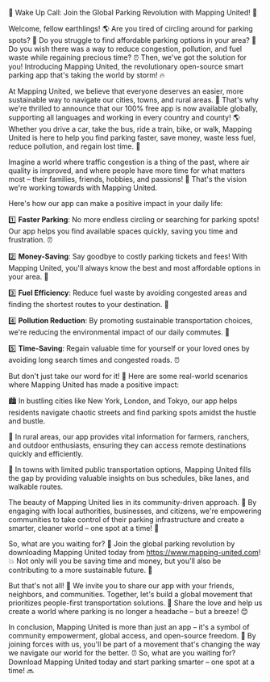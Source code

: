🚨 Wake Up Call: Join the Global Parking Revolution with Mapping United! 🚨

Welcome, fellow earthlings! 🌎 Are you tired of circling around for parking spots? 🔁 Do you struggle to find affordable parking options in your area? 📍 Do you wish there was a way to reduce congestion, pollution, and fuel waste while regaining precious time? ⏰ Then, we've got the solution for you! Introducing Mapping United, the revolutionary open-source smart parking app that's taking the world by storm! 🔥

At Mapping United, we believe that everyone deserves an easier, more sustainable way to navigate our cities, towns, and rural areas. 🌈 That's why we're thrilled to announce that our 100% free app is now available globally, supporting all languages and working in every country and county! 🌎 Whether you drive a car, take the bus, ride a train, bike, or walk, Mapping United is here to help you find parking faster, save money, waste less fuel, reduce pollution, and regain lost time. 💪

Imagine a world where traffic congestion is a thing of the past, where air quality is improved, and where people have more time for what matters most – their families, friends, hobbies, and passions! 🌈 That's the vision we're working towards with Mapping United.

Here's how our app can make a positive impact in your daily life:

1️⃣ **Faster Parking**: No more endless circling or searching for parking spots! Our app helps you find available spaces quickly, saving you time and frustration. ⏰

2️⃣ **Money-Saving**: Say goodbye to costly parking tickets and fees! With Mapping United, you'll always know the best and most affordable options in your area. 💸

3️⃣ **Fuel Efficiency**: Reduce fuel waste by avoiding congested areas and finding the shortest routes to your destination. 🚗

4️⃣ **Pollution Reduction**: By promoting sustainable transportation choices, we're reducing the environmental impact of our daily commutes. 🌿

5️⃣ **Time-Saving**: Regain valuable time for yourself or your loved ones by avoiding long search times and congested roads. ⏰

But don't just take our word for it! 🤔 Here are some real-world scenarios where Mapping United has made a positive impact:

🏙️ In bustling cities like New York, London, and Tokyo, our app helps residents navigate chaotic streets and find parking spots amidst the hustle and bustle.

🌳 In rural areas, our app provides vital information for farmers, ranchers, and outdoor enthusiasts, ensuring they can access remote destinations quickly and efficiently.

🚌 In towns with limited public transportation options, Mapping United fills the gap by providing valuable insights on bus schedules, bike lanes, and walkable routes.

The beauty of Mapping United lies in its community-driven approach. 🌟 By engaging with local authorities, businesses, and citizens, we're empowering communities to take control of their parking infrastructure and create a smarter, cleaner world – one spot at a time! 🔋

So, what are you waiting for? 🤔 Join the global parking revolution by downloading Mapping United today from https://www.mapping-united.com! 💥 Not only will you be saving time and money, but you'll also be contributing to a more sustainable future. 🌟

But that's not all! 🎉 We invite you to share our app with your friends, neighbors, and communities. Together, let's build a global movement that prioritizes people-first transportation solutions. 🌈 Share the love and help us create a world where parking is no longer a headache – but a breeze! 😊

In conclusion, Mapping United is more than just an app – it's a symbol of community empowerment, global access, and open-source freedom. 🌟 By joining forces with us, you'll be part of a movement that's changing the way we navigate our world for the better. ⏰ So, what are you waiting for? Download Mapping United today and start parking smarter – one spot at a time! 🔜